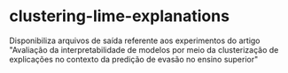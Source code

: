 # clustering-lime-explanations
Disponibiliza arquivos de saída referente aos experimentos do artigo "Avaliação da interpretabilidade de modelos por meio da clusterização de explicações no contexto da predição de evasão no ensino superior"
